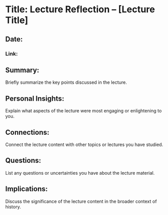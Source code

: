 # Title: Lecture Reflection – [Lecture Title]
## Date:
### Link: 

## Summary:
Briefly summarize the key points discussed in the lecture.

## Personal Insights:
Explain what aspects of the lecture were most engaging or enlightening to you.

## Connections:
Connect the lecture content with other topics or lectures you have studied.

## Questions:
List any questions or uncertainties you have about the lecture material.

## Implications:
Discuss the significance of the lecture content in the broader context of history.
